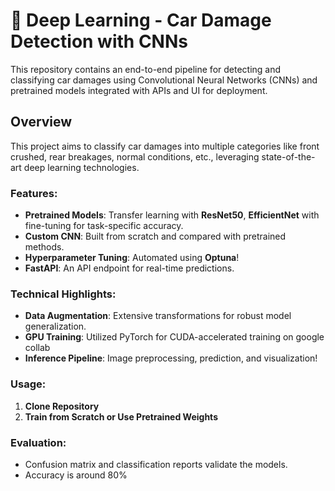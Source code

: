 # 🚗 Deep Learning - Car Damage Detection with CNNs
This repository contains an end-to-end pipeline for detecting and classifying car damages using Convolutional Neural Networks (CNNs) and pretrained models integrated with APIs and UI for deployment.
## Overview
This project aims to classify car damages into multiple categories like front crushed, rear breakages, normal conditions, etc., leveraging state-of-the-art deep learning technologies.
### Features:
- **Pretrained Models**: Transfer learning with **ResNet50**, **EfficientNet** with fine-tuning for task-specific accuracy.
- **Custom CNN**: Built from scratch and compared with pretrained methods.
- **Hyperparameter Tuning**: Automated using **Optuna**!
- **FastAPI**: An API endpoint for real-time predictions.

### Technical Highlights:
- **Data Augmentation**: Extensive transformations for robust model generalization.
- **GPU Training**: Utilized PyTorch for CUDA-accelerated training on google collab
- **Inference Pipeline**: Image preprocessing, prediction, and visualization!

### Usage:
1. **Clone Repository**
2. **Train from Scratch or Use Pretrained Weights**

### **Evaluation**: 
* Confusion matrix and classification reports validate the models.
* Accuracy is around 80%
